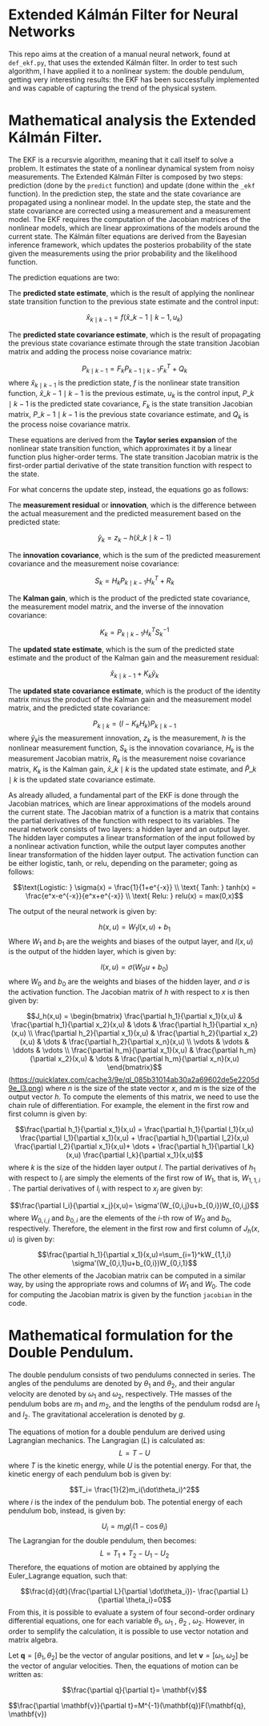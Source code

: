 # Extended Kálmán Filter for Neural Networks

This repo aims at the creation of a manual neural network, found at `def_ekf.py`, that uses the extended Kálmán filter. In order to test such algorithm, I have applied it to a nonlinear system: the double pendulum, getting very interesting results: the EKF has been successfully implemented and was capable of capturing the trend of the physical system.

# Mathematical analysis the Extended Kálmán Filter.

The EKF is a recursvie algorithm, meaning that it call itself to solve a problem. It estimates the state of a nonlinear dynamical system from noisy measurements. The Extended Kálmán Filter is composed by two steps: prediction (done by the `predict` function) and update (done within the `_ekf` function). In the prediction step, the state and the state covariance are propagated using a nonlinear model. In the update step, the state and the state covariance are corrected using a measurement and a measurement model. The EKF requires the computation of the Jacobian matrices of the nonlinear models, which are linear approximations of the models around the current state. The Kálmán filter equations are derived from the Bayesian inference framework, which updates the posterios probability of the state given the measurements using the prior probability and the likelihood function.

The prediction equations are two: 

The **predicted state estimate**, which is the result of applying the nonlinear state transition function to the previous state estimate and the control input:

$$\hat{x}_{k \mid k-1}=f(\hat{x}\_{k-1 \mid k-1}, u_k)$$

The **predicted state covariance estimate**, which is the result of propagating the previous state covariance estimate through the state transition Jacobian matrix and adding the process noise covariance matrix:

$$P_{k \mid k-1} = F_kP_{k-1 \mid k-1}F_k^T+Q_k$$ where $\hat{x}_{k \mid k-1}$ is the prediction state, $f$ is the nonlinear state transition function, $\hat{x}\_{k-1 \mid k-1}$ is the previous estimate, $u_k$ is the control input, $P\_{k \mid k-1}$ is the predicted state covariance, $F_k$ is the state transition Jacobian matrix, $P\_{k-1 \mid k-1}$ is the previous state covariance estimate, and $Q_k$ is the process noise covariance matrix. 

These equations are derived from the **Taylor series expansion** of the nonlinear state transition function, which approximates it by a linear function plus higher-order terms. The state transition Jacobian matrix is the first-order partial derivative of the state transition function with respect to the state.

For what concerns the update step, instead, the equations go as follows:

The **measurement residual** or **innovation**, which is the difference between the actual measurement and the predicted measurement based on the predicted state:

$$\tilde{y}_k=z_k-h(\hat{x}\_{k \mid k-1})$$

The **innovation covariance**, which is the sum of the predicted measurement covariance and the measurement noise covariance:

$$S_k=H_kP_{k \mid k-1}H_k^T+R_k$$

The **Kalman gain**, which is the product of the predicted state covariance, the measurement model matrix, and the inverse of the innovation covariance:

$$K_k=P_{k \mid k-1}H_k^TS_k^{-1}$$

The **updated state estimate**, which is the sum of the predicted state estimate and the product of the Kalman gain and the measurement residual:

$$\hat{x}_{k \mid k-1}+K_k \tilde{y}_k$$

The **updated state covariance estimate**, which is the product of the identity matrix minus the product of the Kalman gain and the measurement model matrix, and the predicted state covariance:

$$P_{k \mid k} = (I-K_kH_k)P_{k \mid k-1}$$ where $\tilde{y}_k$​ is the measurement innovation, $z_k$​ is the measurement, $h$ is the nonlinear measurement function, $S_k$​ is the innovation covariance, $H_k$​ is the measurement Jacobian matrix, $R_k$​ is the measurement noise covariance matrix, $K_k$​ is the Kalman gain, $\hat{x}\_{k \mid k}$​ is the updated state estimate, and $\hat{P}\_{k \mid k}$​ is the updated state covariance estimate.

As already alluded, a fundamental part of the EKF is done through the Jacobian matrices, which are linear approximations of the models around the current state. The Jacobian matrix of a function is a matrix that contains the partial derivatives of the function with respect to its variables. The neural network consists of two layers: a hidden layer and an output layer. The hidden layer computes a linear transformation of the input followed by a nonlinear activation function, while the output layer computes another linear transformation of the hidden layer output. The activation function can be either logistic, tanh, or relu, depending on the parameter; going as follows:

$$\text{Logistic: } \sigma(x) = \frac{1}{1+e^{-x}} \\
\text{ Tanh: } tanh(x) = \frac{e^x-e^{-x}}{e^x+e^{-x}} \\
\text{ Relu: } relu(x) = max(0,x)$$

The output of the neural network is given by:

$$h(x,u) = W_1l(x,u)+b_1$$ Where $W_1$ and $b_1$ are the weights and biases of the output layer, and $l(x,u)$ is the output of the hidden layer, which is given by:

$$l(x,u)= \sigma(W_0u+b_0)$$ where $W_0$ and $b_0$ are the weights and biases of the hidden layer, and $\sigma$ is the activation function. The Jacobian matrix of $h$ with respect to $x$ is then given by:

$$J_h(x,u) = 
\begin{bmatrix}
    \frac{\partial h_1}{\partial x_1}(x,u) & \frac{\partial h_1}{\partial x_2}(x,u) & \dots & \frac{\partial h_1}{\partial x_n}(x,u) \\
    \frac{\partial h_2}{\partial x_1}(x,u) & \frac{\partial h_2}{\partial x_2}(x,u) & \dots & \frac{\partial h_2}{\partial x_n}(x,u) \\
    \vdots  & \vdots  & \ddots & \vdots  \\
    \frac{\partial h_m}{\partial x_1}(x,u) & \frac{\partial h_m}{\partial x_2}(x,u) & \dots & \frac{\partial h_m}{\partial x_n}(x,u)
\end{bmatrix}$$ (https://quicklatex.com/cache3/9e/ql_085b31014ab30a2a69602de5e2205d9e_l3.png) where $n$ is the size of the state vector $x$, and m is the size of the output vector $h$. To compute the elements of this matrix, we need to use the chain rule of differentiation. For example, the element in the first row and first column is given by: 

$$\frac{\partial h_1}{\partial x_1}(x,u) = \frac{\partial h_1}{\partial l_1}(x,u) \frac{\partial l_1}{\partial x_1}(x,u) + \frac{\partial h_1}{\partial l_2}(x,u) \frac{\partial l_2}{\partial x_1}(x,u)+ \dots + \frac{\partial h_1}{\partial l_k}(x,u) \frac{\partial l_k}{\partial x_1}(x,u)$$ where $k$ is the size of the hidden layer output $l$. The partial derivatives of $h_1​$ with respect to $l_i$​ are simply the elements of the first row of $W_1$​, that is, $W_{1,1,i}$​. The partial derivatives of $l_i$​ with respect to $x_j​$ are given by:

$$\frac{\partial l_i}{\partial x_j}(x,u)= \sigma'(W_{0,i,j}u+b_{0,i})W_{0,i,j}$$ where $W_{0,i,j}$ and $b_{0,i}$ are the elements of the $i$-th row of $W_0$ and $b_0$, respectively. Therefore, the element in the first row and first column of $J_h​(x,u)$ is given by:

$$\frac{\partial h_1}{\partial x_1}(x,u)=\sum_{i=1}^kW_{1,1,i} \sigma'(W_{0,i,1}u+b_{0,i})W_{0,i,1}$$ The other elements of the Jacobian matrix can be computed in a similar way, by using the appropriate rows and columns of $W_1$​ and $W_0​$. The code for computing the Jacobian matrix is given by the function `jacobian` in the code.

# Mathematical formulation for the Double Pendulum.

The double pendulum consists of two pendulums connected in series. The angles of the pendulums are denoted by $\theta_1$ and $\theta_2$, and their angular velocity are denoted by $\omega_1$ and $\omega_2$, respectively. THe masses of the pendulum bobs are $m_1$ and $m_2$, and the lengths of the pendulum rodsd are $l_1$ and $l_2$. The gravitational acceleration is denoted by $g$.

The equations of motion for a double pendulum are derived using Lagrangian mechanics. The Langragian ($L$) is calculated as: $$L=T-U$$ where $T$ is the kinetic energy, while $U$ is the potential energy. For that, the kinetic energy of each pendulum bob is given by:

$$T_i= \frac{1}{2}m_i(\dot\theta_i)^2$$ where $i$ is the index of the pendulum bob. The potential energy of each pendulum bob, instead, is given by:

$$U_i=m_igl_i(1- \cos{\theta_i})$$ The Lagrangian for the double pendulum, then becomes: $$L=T_1+T_2-U_1-U_2$$ Therefore, the equations of motion are obtained by applying the Euler_Lagrange equation, such that: 

$$\frac{d}{dt}(\frac{\partial L}{\partial \dot\theta_i})- \frac{\partial L}{\partial \theta_i}=0$$ From this, it is possible to evaluate a system of four second-order ordinary differential equations, one for each variable $\theta_1$, $\omega_1$  , $\theta_2$ , $\omega_2$. However, in order to semplify the calculation, it is possible to use vector notation and matrix algebra. 

Let $\mathbf{q} =[\theta_1, \theta_2]$ be the vector of angular positions, and let $\mathbf{v}=[\omega_1, \omega_2]$ be the vector of angular velocities. Then, the equations of motion can be written as:

$$\frac{\partial q}{\partial t}= \mathbf{v}$$

$$\frac{\partial \mathbf{v}}{\partial t}=M^{-1}(\mathbf{q})F(\mathbf{q}, \mathbf{v})


